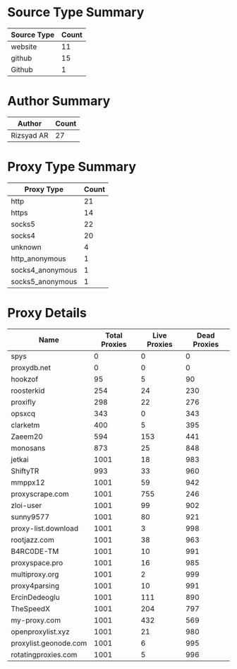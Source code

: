 # Source Type Summary

| Source Type | Count |
|-------------|-------|
| website | 11 |
| github | 15 |
| Github | 1 |


# Author Summary

| Author | Count |
|--------|-------|
| Rizsyad AR | 27 |


# Proxy Type Summary

| Proxy Type | Count |
|------------|-------|
| http | 21 |
| https | 14 |
| socks5 | 22 |
| socks4 | 20 |
| unknown | 4 |
| http_anonymous | 1 |
| socks4_anonymous | 1 |
| socks5_anonymous | 1 |


# Proxy Details

| Name | Total Proxies | Live Proxies | Dead Proxies |
|------|---------------|--------------|---------------|
| spys | 0 | 0 | 0 |
| proxydb.net | 0 | 0 | 0 |
| hookzof | 95 | 5 | 90 |
| roosterkid | 254 | 24 | 230 |
| proxifly | 298 | 22 | 276 |
| opsxcq | 343 | 0 | 343 |
| clarketm | 400 | 5 | 395 |
| Zaeem20 | 594 | 153 | 441 |
| monosans | 873 | 25 | 848 |
| jetkai | 1001 | 18 | 983 |
| ShiftyTR | 993 | 33 | 960 |
| mmppx12 | 1001 | 59 | 942 |
| proxyscrape.com | 1001 | 755 | 246 |
| zloi-user | 1001 | 99 | 902 |
| sunny9577 | 1001 | 80 | 921 |
| proxy-list.download | 1001 | 3 | 998 |
| rootjazz.com | 1001 | 38 | 963 |
| B4RC0DE-TM | 1001 | 10 | 991 |
| proxyspace.pro | 1001 | 16 | 985 |
| multiproxy.org | 1001 | 2 | 999 |
| proxy4parsing | 1001 | 10 | 991 |
| ErcinDedeoglu | 1001 | 111 | 890 |
| TheSpeedX | 1001 | 204 | 797 |
| my-proxy.com | 1001 | 432 | 569 |
| openproxylist.xyz | 1001 | 21 | 980 |
| proxylist.geonode.com | 1001 | 6 | 995 |
| rotatingproxies.com | 1001 | 5 | 996 |
